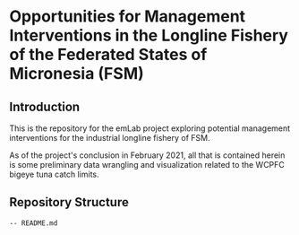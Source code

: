 # Opportunities for Management Interventions in the Longline Fishery of the Federated States of Micronesia (FSM)

## Introduction

This is the repository for the emLab project exploring potential management interventions for the industrial longline fishery of FSM. 

As of the project's conclusion in February 2021, all that is contained herein is some preliminary data wrangling and visualization related to the WCPFC bigeye tuna catch limits. 

## Repository Structure

```
-- README.md
```